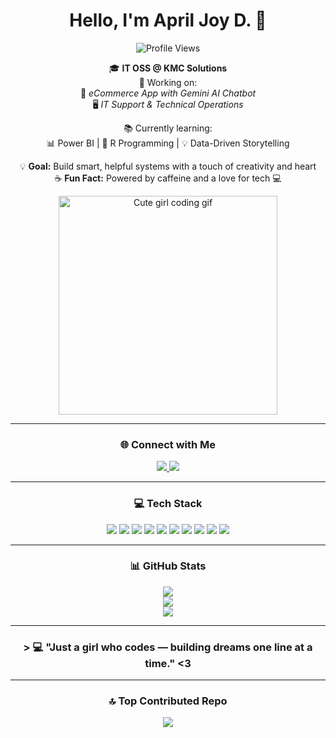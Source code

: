 <h1 align="center"> Hello, I'm April Joy D. 🌸</h1>

<p align="center">
  <img src="https://komarev.com/ghpvc/?username=dadulsawol&style=flat&color=FF69B4" alt="Profile Views" />
</p>

<p align="center">
🎓 <strong>IT OSS @ KMC Solutions</strong><br>
💼 Working on:<br>
🛒 <em>eCommerce App with Gemini AI Chatbot</em><br>
🖥️ <em>IT Support & Technical Operations</em>
</p>

<p align="center">
📚 Currently learning:<br>
📊 Power BI | 📘 R Programming | 💡 Data-Driven Storytelling
</p>

<p align="center">
💡 <strong>Goal:</strong> Build smart, helpful systems with a touch of creativity and heart <br>
☕ <strong>Fun Fact:</strong> Powered by caffeine and a love for tech 💻
</p>

<p align="center">
  <img src="https://i.pinimg.com/originals/d2/41/d1/d241d1214f4245ab1024c86a0059e84d.gif" width="350" alt="Cute girl coding gif">
</p>

---

<h3 align="center">🌐 Connect with Me</h3>

<p align="center">
  <a href="https://instagram.com/dadulsawol">
    <img src="https://img.shields.io/badge/Instagram-%23E4405F.svg?logo=Instagram&logoColor=white" />
  </a>
  <a href="https://www.linkedin.com/in/april-joy-d-1b83462b9/">
    <img src="https://img.shields.io/badge/LinkedIn-%230077B5.svg?logo=linkedin&logoColor=white" />
  </a>
</p>

---

<h3 align="center">💻 Tech Stack</h3>

<p align="center">
  <img src="https://img.shields.io/badge/Python-ffd43b?style=for-the-badge&logo=python&logoColor=blue" />
  <img src="https://img.shields.io/badge/R-276DC3?style=for-the-badge&logo=r&logoColor=white" />
  <img src="https://img.shields.io/badge/PowerBI-f2c811?style=for-the-badge&logo=powerbi&logoColor=black" />
  <img src="https://img.shields.io/badge/MySQL-4479A1?style=for-the-badge&logo=mysql&logoColor=white" />
  <img src="https://img.shields.io/badge/Figma-FF7262?style=for-the-badge&logo=figma&logoColor=white" />
  <img src="https://img.shields.io/badge/HTML5-FF6F91?style=for-the-badge&logo=html5&logoColor=white" />
  <img src="https://img.shields.io/badge/CSS3-FD8ADB?style=for-the-badge&logo=css3&logoColor=white" />
  <img src="https://img.shields.io/badge/JavaScript-FFE5EC?style=for-the-badge&logo=javascript&logoColor=black" />
  <img src="https://img.shields.io/badge/AWS-FFB6C1?style=for-the-badge&logo=amazonaws&logoColor=white" />
  <img src="https://img.shields.io/badge/Canva-AEDFF7?style=for-the-badge&logo=canva&logoColor=black" />
</p>

---

<h3 align="center">📊 GitHub Stats</h3>

<p align="center">
  <img src="https://github-readme-stats.vercel.app/api?username=dadulsawol&theme=rose_pine&hide_border=false&include_all_commits=true&count_private=true" />
  <br>
  <img src="https://nirzak-streak-stats.vercel.app/?user=dadulsawol&theme=rose_pine&hide_border=false" />
  <br>
  <img src="https://github-readme-stats.vercel.app/api/top-langs/?username=dadulsawol&theme=rose_pine&layout=compact" />
</p>

---

<h3 align="center" > &gt; 💻 "Just a girl who codes — building dreams one line at a time." &lt;3</h3>

---

<h3 align="center">🔝 Top Contributed Repo</h3>

<p align="center">
  <img src="https://github-contributor-stats.vercel.app/api?username=dadulsawol&limit=5&theme=pink_gradient&combine_all_yearly_contributions=true" />
</p>

<!-- 🌷 Made with love, glitter, and Git ✨ -->
